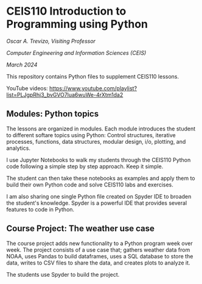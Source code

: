 # CEIS110 Introduction to Programming using Python

_Oscar A. Trevizo, Visiting Professor_

_Computer Engineering and Information Sciences (CEIS)_

_March 2024_

This repository contains Python files to supplement CEIS110 lessons.

YouTube videos:
https://www.youtube.com/playlist?list=PLJgpRhj3_bvGVO7lua6wuWe-4rXtm1da2 

## Modules: Python topics

The lessons are organized in modules. Each module introduces the student to different softare topics using Python: 
Control structures, iterative processes, functions, data structures, modular design, i/o, plotting, and analytics. 

I use Jupyter Notebooks to walk my students through the CEIS110 Python code 
following a simple step by step approach. Keep it simple.

The student can then take these notebooks as examples and apply them to build their own Python code
and solve CEIS110 labs and exercises.

I am also sharing one single Python file created on Spyder IDE to broaden the student's knowledge.
Spyder is a powerful IDE that provides several features to code in Python.

## Course Project: The weather use case

The course project adds new functionality to a Python program week over week. The project consists of a use case
that; gathers weather data from NOAA, uses Pandas to build dataframes, uses a SQL database to store the data, 
writes to CSV files to share the data, and creates plots to analyze it. 

The students use Spyder to build the project.


